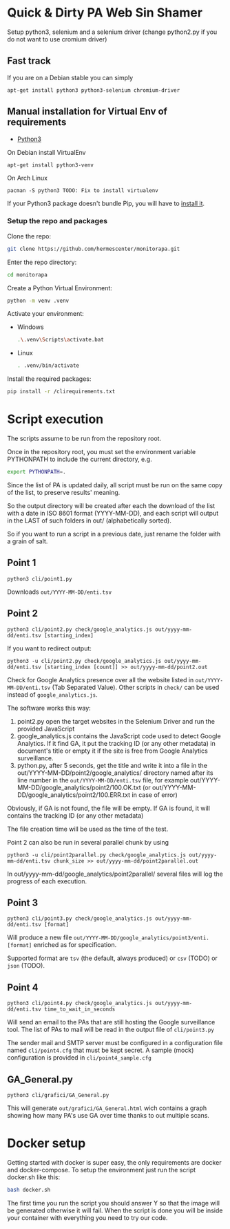 # Quick & Dirty PA Web Sin Shamer

Setup python3, selenium and a selenium driver (change python2.py
if you do not want to use cromium driver)

## Fast track

If you are on a Debian stable you can simply

```
apt-get install python3 python3-selenium chromium-driver
```

## Manual installation for Virtual Env of requirements

- [Python3](https://www.python.org)

On Debian install VirtualEnv

```apt-get install python3-venv ```

On Arch Linux
```
pacman -S python3 TODO: Fix to install virtualenv
```

If your Python3 package doesn't bundle Pip, you will have to [install it](https://pip.pypa.io/en/stable/installation/).

### Setup the repo and packages

Clone the repo:
```bash
git clone https://github.com/hermescenter/monitorapa.git
```
Enter the repo directory:
```bash
cd monitorapa
```
Create a Python Virtual Environment:
```bash
python -m venv .venv
```
Activate your environment:

- Windows
  ```bash
  .\.venv\Scripts\activate.bat
  ```
- Linux
  ```bash
  . .venv/bin/activate
  ```

Install the required packages:
```bash
pip install -r /clirequirements.txt
```


# Script execution

The scripts assume to be run from the repository root.

Once in the repository root, you must set the environment variable
PYTHONPATH to include the current directory, e.g.

```bash
export PYTHONPATH=.
```

Since the list of PA is updated daily, all script must be run on the
same copy of the list, to preserve results' meaning.

So the output directory will be created after each the download of the
list with a date in ISO 8601 format (YYYY-MM-DD), and each script will
output in the LAST of such folders in out/ (alphabetically sorted).

So if you want to run a script in a previous date, just rename the
folder with a grain of salt.

## Point 1

```
python3 cli/point1.py
```
Downloads `out/YYYY-MM-DD/enti.tsv`

## Point 2

```
python3 cli/point2.py check/google_analytics.js out/yyyy-mm-dd/enti.tsv [starting_index]
```

If you want to redirect output:
```
python3 -u cli/point2.py check/google_analytics.js out/yyyy-mm-dd/enti.tsv [starting_index [count]] >> out/yyyy-mm-dd/point2.out
```

Check for Google Analytics presence over all the website listed in
`out/YYYY-MM-DD/enti.tsv` (Tab Separated Value).
Other scripts in `check/` can be used instead of `google_analytics.js`.

The software works this way:

1. point2.py open the target websites in the Selenium Driver
   and run the provided JavaScript
2. google_analytics.js contains the JavaScript code used to detect
   Google Analytics. If it find GA, it put the tracking ID (or any
   other metadata) in document's title or empty it if the site is
   free from Google Analytics surveillance.
3. python.py, after 5 seconds, get the title and write it into a file
   in the out/YYYY-MM-DD/point2/google_analytics/ directory named
   after its line number in the `out/YYYY-MM-DD/enti.tsv`
   file, for example out/YYYY-MM-DD/google_analytics/point2/100.OK.txt
   (or out/YYYY-MM-DD/google_analytics/point2/100.ERR.txt in case of error)

Obviously, if GA is not found, the file will be empty.
If GA is found, it will contains the tracking ID (or any other metadata)

The file creation time will be used as the time of the test.

Point 2 can also be run in several parallel chunk by using

```
python3 -u cli/point2parallel.py check/google_analytics.js out/yyyy-mm-dd/enti.tsv chunk_size >> out/yyyy-mm-dd/point2parallel.out
```
In out/yyyy-mm-dd/google_analytics/point2parallel/ several files will 
log the progress of each execution.

## Point 3
```
python3 cli/point3.py check/google_analytics.js out/yyyy-mm-dd/enti.tsv [format]
```

Will produce a new file `out/YYYY-MM-DD/google_analytics/point3/enti.[format]`
enriched as for specification.

Supported format are `tsv` (the default, always produced) or `csv` (TODO) or `json` (TODO).

## Point 4
```
python3 cli/point4.py check/google_analytics.js out/yyyy-mm-dd/enti.tsv time_to_wait_in_seconds
```

Will send an email to the PAs that are still hosting the
Google surveillance tool.
The list of PAs to mail will be read in the output file of `cli/point3.py`

The sender mail and SMTP server must be configured in a configuration
file named `cli/point4.cfg` that must be kept secret.
A sample (mock) configuration is provided in `cli/point4_sample.cfg`


## GA_General.py
```
python3 cli/grafici/GA_General.py
```
This will generate `out/grafici/GA_General.html` wich contains a graph showing how many PA's use GA over time thanks to out multiple scans.

# Docker setup

Getting started with docker is super easy, the only requirements are docker and docker-compose.
To setup the environment just run the script docker.sh like this:
```bash
bash docker.sh
```
The first time you run the script you should answer Y so that the image will be generated otherwise it will fail. When the script is done you will be inside your container with everything you need to try our code.
